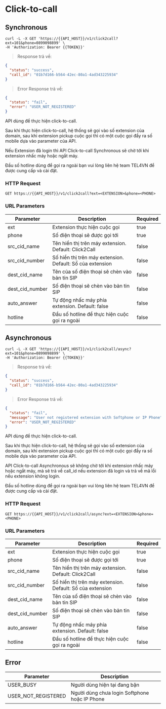 # Click-to-call

## Synchronous

```shell
curl -L -X GET 'https://{{API_HOST}}/v1/click2call?ext=101&phone=0899098899' \
-H 'Authorization: Bearer {{TOKEN}}'
```

> Response trả về:

```json
{
  "status": "success",
  "call_id": "01b7d166-b564-42ec-80a1-4ad343225934"
}
```

> Error Response trả về:

```json
{
  "status": "fail",
  "error": "USER_NOT_REGISTERED"
}
```

API dùng để thực hiện click-to-call.

Sau khi thực hiện click-to-call, hệ thống sẽ gọi vào số extension của domain, sau khi extension pickup cuộc gọi thì có một cuộc gọi đẩy ra số mobile dựa vào parameter của API.

Nếu Extension đã login thì API Click-to-call Synchronous sẽ chờ tới khi extension nhấc máy hoặc ngắt máy.

<aside class="notice">
Đầu số hotline dùng để gọi ra ngoài bạn vui lòng liên hệ team TEL4VN để được cung cấp và cài đặt.
</aside>

### HTTP Request

`GET https://{{API_HOST}}/v1/click2call?ext=<EXTENSION>&phone=<PHONE>`

### URL Parameters

| Parameter       | Description                                               | Required |
| --------------- | --------------------------------------------------------- | -------- |
| ext             | Extension thực hiện cuộc gọi                              | true     |
| phone           | Số điện thoại sẽ được gọi tới                             | true     |
| src_cid_name    | Tên hiển thị trên máy extension. Default: Click2Call      | false    |
| src_cid_number  | Số hiển thị trên máy extension. Default: Số của extension | false    |
| dest_cid_name   | Tên của số điện thoại sẽ chèn vào bản tin SIP             | false    |
| dest_cid_number | Số điện thoại sẽ chèn vào bản tin SIP                     | false    |
| auto_answer     | Tự động nhấc máy phía extension. Default: false           | false    |
| hotline         | Đầu số hotline để thực hiện cuộc gọi ra ngoài             | false    |

## Asynchronous

```shell
curl -L -X GET 'https://{{API_HOST}}/v1/click2call/async?ext=101&phone=0899098899' \
-H 'Authorization: Bearer {{TOKEN}}'
```

> Response trả về:

```json
{
  "status": "success",
  "call_id": "01b7d166-b564-42ec-80a1-4ad343225934"
}
```

> Error Response trả về:

```json
{
  "status": "fail",
  "message": "User not registered extension with Softphone or IP Phone",
  "error": "USER_NOT_REGISTERED"
}
```

API dùng để thực hiện click-to-call.

Sau khi thực hiện click-to-call, hệ thống sẽ gọi vào số extension của domain, sau khi extension pickup cuộc gọi thì có một cuộc gọi đẩy ra số mobile dựa vào parameter của API.

API Click-to-call Asynchronous sẽ không chờ tới khi extension nhấc máy hoặc ngắt máy, mà sẽ trả về call_id nếu extension đã login và trả về mã lỗi nếu extension không login.

<aside class="notice">
Đầu số hotline dùng để gọi ra ngoài bạn vui lòng liên hệ team TEL4VN để được cung cấp và cài đặt.
</aside>

### HTTP Request

`GET https://{{API_HOST}}/v1/click2call/async?ext=<EXTENSION>&phone=<PHONE>`

### URL Parameters

| Parameter       | Description                                               | Required |
| --------------- | --------------------------------------------------------- | -------- |
| ext             | Extension thực hiện cuộc gọi                              | true     |
| phone           | Số điện thoại sẽ được gọi tới                             | true     |
| src_cid_name    | Tên hiển thị trên máy extension. Default: Click2Call      | false    |
| src_cid_number  | Số hiển thị trên máy extension. Default: Số của extension | false    |
| dest_cid_name   | Tên của số điện thoại sẽ chèn vào bản tin SIP             | false    |
| dest_cid_number | Số điện thoại sẽ chèn vào bản tin SIP                     | false    |
| auto_answer     | Tự động nhấc máy phía extension. Default: false           | false    |
| hotline         | Đầu số hotline để thực hiện cuộc gọi ra ngoài             | false    |

## Error

| Parameter           | Description                                   |
| ------------------- | --------------------------------------------- |
| USER_BUSY           | Người dùng hiện tại đang bận                  |
| USER_NOT_REGISTERED | Người dùng chưa login Softphone hoặc IP Phone |

